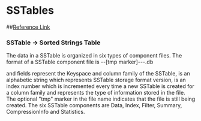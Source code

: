 # SSTables

##[Reference Link](http://distributeddatastore.blogspot.com/2013/08/cassandra-sstable-storage-format.html)

### SSTable -> Sorted Strings Table

The data in a SSTable is organized in six types of component files.  The format of a SSTable component file is
<keyspace>-<column family>-[tmp marker]-<version>-<generation>-<component>.db

<keyspace> and <column family> fields represent the Keyspace and column family of the SSTable, <version> is an alphabetic string which represents SSTable storage format version, <generation> is an index number which is incremented every time a new SSTable is created for a column family and <component> represents the type of information stored in the file. The optional "tmp" marker in the file name indicates that the file is still being created. The six SSTable components are Data, Index, Filter, Summary, CompressionInfo and Statistics.

